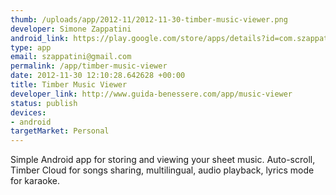 ```yaml
--- 
thumb: /uploads/app/2012-11/2012-11-30-timber-music-viewer.png
developer: Simone Zappatini
android_link: https://play.google.com/store/apps/details?id=com.szappatini.timber.musicviewer
type: app
email: szappatini@gmail.com
permalink: /app/timber-music-viewer
date: 2012-11-30 12:10:28.642628 +00:00
title: Timber Music Viewer
developer_link: http://www.guida-benessere.com/app/music-viewer
status: publish
devices: 
- android
targetMarket: Personal
---
```


Simple Android app for storing and viewing your sheet music. Auto-scroll, Timber Cloud for songs sharing, multilingual, audio playback, lyrics mode for karaoke.
